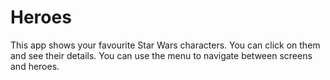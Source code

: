 # Heroes

This app shows your favourite Star Wars characters. You can click on them and see their details. You can use the menu to navigate between screens and heroes.

## 
